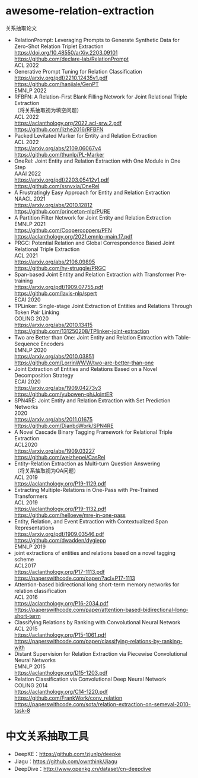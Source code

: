 # awesome-relation-extraction
关系抽取论文

- RelationPrompt: Leveraging Prompts to Generate Synthetic Data for Zero-Shot Relation Triplet Extraction<br>
https://doi.org/10.48550/arXiv.2203.09101<br>
https://github.com/declare-lab/RelationPrompt<br>
ACL 2022
- Generative Prompt Tuning for Relation Classification<br>
https://arxiv.org/pdf/2210.12435v1.pdf<br>
https://github.com/hanjiale/GenPT<br>
EMNLP 2022<br>
- RFBFN: A Relation-First Blank Filling Network for Joint Relational Triple Extraction<br>
（将关系抽取视为填空问题）<br>
ACL 2022<br>
https://aclanthology.org/2022.acl-srw.2.pdf<br>
https://github.com/lizhe2016/RFBFN<br>
- Packed Levitated Marker for Entity and Relation Extraction<br>
ACL 2022<br>
https://arxiv.org/abs/2109.06067v4<br>
https://github.com/thunlp/PL-Marker<br>
- OneRel: Joint Entity and Relation Extraction with One Module in One Step<br>
AAAI 2022<br>
https://arxiv.org/pdf/2203.05412v1.pdf<br>
https://github.com/ssnvxia/OneRel<br>
- A Frustratingly Easy Approach for Entity and Relation Extraction<br>
NAACL 2021<br>
https://arxiv.org/abs/2010.12812<br>
https://github.com/princeton-nlp/PURE<br>
- A Partition Filter Network for Joint Entity and Relation Extraction<br>
EMNLP 2021 <br>
https://github.com/Coopercoppers/PFN<br>
https://aclanthology.org/2021.emnlp-main.17.pdf<br>
- PRGC: Potential Relation and Global Correspondence Based Joint Relational Triple Extraction<br>
ACL 2021<br>
https://arxiv.org/abs/2106.09895<br>
https://github.com/hy-struggle/PRGC<br>
- Span-based Joint Entity and Relation Extraction with Transformer Pre-training<br>
https://arxiv.org/pdf/1909.07755.pdf<br>
https://github.com/lavis-nlp/spert<br>
ECAI 2020
- TPLinker: Single-stage Joint Extraction of Entities and Relations Through Token Pair Linking<br>
COLING 2020<br>
https://arxiv.org/abs/2010.13415<br>
https://github.com/131250208/TPlinker-joint-extraction<br>
- Two are Better than One: Joint Entity and Relation Extraction with Table-Sequence Encoders<br>
EMNLP 2020<br>
https://arxiv.org/abs/2010.03851<br>
https://github.com/LorrinWWW/two-are-better-than-one<br>
- Joint Extraction of Entities and Relations Based on a Novel Decomposition Strategy<br>
ECAI 2020<br>
https://arxiv.org/abs/1909.04273v3<br>
https://github.com/yubowen-ph/JointER<br>
- SPN4RE: Joint Entity and Relation Extraction with Set Prediction Networks<br>
2020<br>
https://arxiv.org/abs/2011.01675<br>
https://github.com/DianboWork/SPN4RE<br>
- A Novel Cascade Binary Tagging Framework for Relational Triple Extraction <br>
ACL2020<br>
https://arxiv.org/abs/1909.03227<br>
https://github.com/weizhepei/CasRel<br>
- Entity-Relation Extraction as Multi-turn Question Answering<br>
（将关系抽取视为QA问题）<br>
ACL 2019<br>
https://aclanthology.org/P19-1129.pdf<br>
- Extracting Multiple-Relations in One-Pass with Pre-Trained Transformers<br>
ACL 2019<br>
https://aclanthology.org/P19-1132.pdf<br>
https://github.com/helloeve/mre-in-one-pass<br>
- Entity, Relation, and Event Extraction with Contextualized Span Representations<br>
https://arxiv.org/pdf/1909.03546.pdf<br>
https://github.com/dwadden/dygiepp<br>
EMNLP 2019
- joint extractions of entities and relations based on a novel tagging scheme<br>
ACL2017<br>
https://aclanthology.org/P17-1113.pdf<br>
https://paperswithcode.com/paper/?acl=P17-1113<br>
- Attention-based bidirectional long short-term memory networks for relation classification<br>
ACL 2016<br>
https://aclanthology.org/P16-2034.pdf<br>
https://paperswithcode.com/paper/attention-based-bidirectional-long-short-term<br>
- Classifying Relations by Ranking with Convolutional Neural Network<br>
ACL 2015<br>
https://aclanthology.org/P15-1061.pdf<br>
https://paperswithcode.com/paper/classifying-relations-by-ranking-with<br>
- Distant Supervision for Relation Extraction via Piecewise Convolutional Neural Networks<br>
EMNLP 2015<br>
https://aclanthology.org/D15-1203.pdf<br>
- Relation Classification via Convolutional Deep Neural Network<br>
COLING 2014<br>
https://aclanthology.org/C14-1220.pdf<br>
https://github.com/FrankWork/conv_relation<br>
https://paperswithcode.com/sota/relation-extraction-on-semeval-2010-task-8<br>

# 中文关系抽取工具
- DeepKE：https://github.com/zjunlp/deepke
- Jiagu：https://github.com/ownthink/Jiagu
- DeepDive：http://www.openkg.cn/dataset/cn-deepdive
